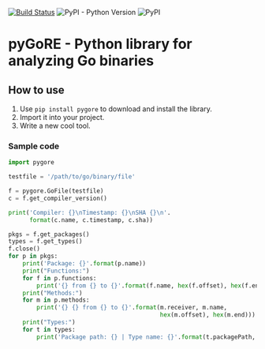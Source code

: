 [![Build Status](https://github.com/goretk/pygore/actions/workflows/cicd.yml/badge.svg)](https://github.com/goretk/pygore/actions/workflows/cicd.yml)
![PyPI - Python Version](https://img.shields.io/pypi/pyversions/pygore)
![PyPI](https://img.shields.io/pypi/v/pygore)
# pyGoRE - Python library for analyzing Go binaries

## How to use

1. Use `pip install pygore` to download and install the library.
2. Import it into your project.
3. Write a new cool tool.

### Sample code
```python
import pygore

testfile = '/path/to/go/binary/file'

f = pygore.GoFile(testfile)
c = f.get_compiler_version()

print('Compiler: {}\nTimestamp: {}\nSHA {}\n'.
      format(c.name, c.timestamp, c.sha))

pkgs = f.get_packages()
types = f.get_types()
f.close()
for p in pkgs:
    print('Package: {}'.format(p.name))
    print("Functions:")
    for f in p.functions:
        print('{} from {} to {}'.format(f.name, hex(f.offset), hex(f.end)))
    print("Methods:")
    for m in p.methods:
        print('{} {} from {} to {}'.format(m.receiver, m.name,
                                           hex(m.offset), hex(m.end)))
    print("Types:")
    for t in types:
        print('Package path: {} | Type name: {}'.format(t.packagePath, t.name))
```

